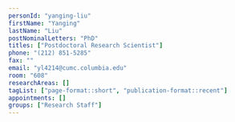 ```yaml
---
personId: "yanging-liu"
firstName: "Yanging"
lastName: "Liu"
postNominalLetters: "PhD"
titles: ["Postdoctoral Research Scientist"]
phone: "(212) 851-5285"
fax: ""
email: "yl4214@cumc.columbia.edu"
room: "608"
researchAreas: []
tagList: ["page-format::short", "publication-format::recent"]
appointments: []
groups: ["Research Staff"]
---
```

